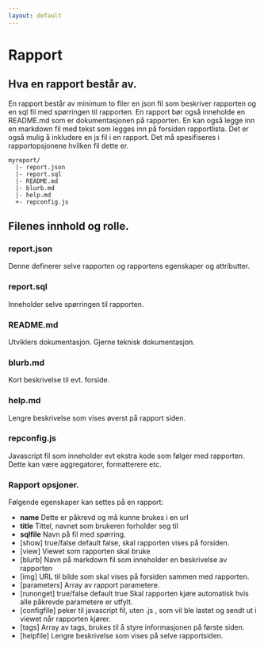 ```yaml
---
layout: default
---
```

# Rapport

## Hva en rapport består av.

En rapport består av minimum to filer en json fil som beskriver rapporten og en sql fil med spørringen til rapporten. En rapport bør også inneholde en README.md som er dokumentasjonen på rapporten. En kan også legge inn en markdown fil med tekst som legges inn på forsiden rapportlista. Det er også mulig å inkludere en js fil i en rapport. Det må spesifiseres i rapportopsjonene hvilken fil dette er. 

```
myreport/
  |- report.json
  |- report.sql
  |- README.md
  |- blurb.md
  |- help.md
  +- repconfig.js
```
## Filenes innhold og rolle.

### report.json
Denne definerer selve rapporten og rapportens egenskaper og attributter.

### report.sql
Inneholder selve spørringen til rapporten.

### README.md 
Utviklers dokumentasjon. Gjerne teknisk dokumentasjon.

### blurb.md
Kort beskrivelse til evt. forside.

### help.md
Lengre beskrivelse som vises øverst på rapport siden.

### repconfig.js
Javascript fil som inneholder evt ekstra kode som følger med rapporten. Dette kan være aggregatorer, formatterere etc.


### Rapport opsjoner.
Følgende egenskaper kan settes på en rapport:
 - **name** Dette er påkrevd og må kunne brukes i en url
 - **title** Tittel, navnet som brukeren forholder seg til
 - **sqlfile** Navn på fil med spørring.
 - [show] true/false default false, skal rapporten vises på forsiden.
 - [view] Viewet som rapporten skal bruke
 - [blurb] Navn på markdown fil som inneholder en beskrivelse av rapporten
 - [img] URL til bilde som skal vises på forsiden sammen med rapporten.
 - [parameters] Array av rapport parametere.
 - [runonget] true/false default true Skal rapporten kjøre automatisk hvis alle påkrevde parametere er utfylt.
 - [configfile] peker til javascript fil, uten .js , som vil ble lastet og sendt ut i viewet når rapporten kjører.
 - [tags] Array av tags, brukes til å styre informasjonen på første siden.
 - [helpfile] Lengre beskrivelse som vises på selve rapportsiden.



